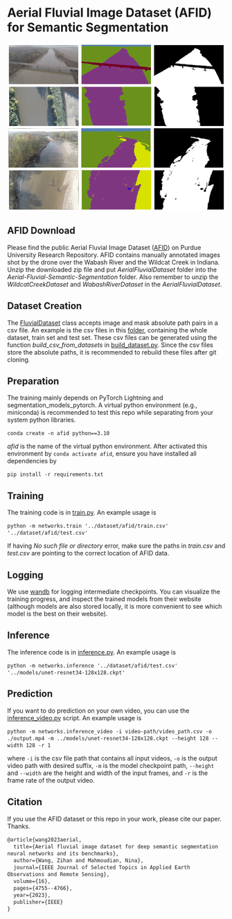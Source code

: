 # Aerial Fluvial Image Dataset (AFID) for Semantic Segmentation
![](./src/images/showcase/afid_showcase.png)

## AFID Download
Please find the public Aerial Fluvial Image Dataset ([AFID](https://purr.purdue.edu/publications/4105/1)) on Purdue University Research Repository.
AFID contains manually annotated images shot by the drone over the Wabash River and the Wildcat Creek in Indiana.
Unzip the downloaded zip file and put *AerialFluvialDataset* folder into the *Aerial-Fluvial-Semantic-Segmentation* folder.
Also remember to unzip the *WildcatCreekDataset* and *WabashRiverDataset* in the *AerialFluvialDataset*.


## Dataset Creation
The [FluvialDataset](./src/networks/dataset.py) class accepts image and mask absolute path pairs in a csv file. 
An example is the csv files in this [folder](./src/dataset/afid), containing the whole dataset, train set and test set.
These csv files can be generated using the function *build_csv_from_datasets* in [build_dataset.py](./src/utils/build_dataset.py).
Since the csv files store the absolute paths, it is recommended to rebuild these files after git cloning.


## Preparation
The training mainly depends on PyTorch Lightning and segmentation_models_pytorch.
A virtual python environment (e.g., miniconda) is recommended to test this repo while separating from your system python libraries.
```shell
conda create -n afid python==3.10
```
*afid* is the name of the virtual python environment. After activated this environment by `conda activate afid`,
ensure you have installed all dependencies by
```shell
pip install -r requirements.txt
```


## Training
The training code is in [train.py](./src/networks/train.py). 
An example usage is
```shell
python -m networks.train '../dataset/afid/train.csv' '../dataset/afid/test.csv'
```
If having *No such file or directory* error, make sure the paths in *train.csv* and *test.csv* are pointing to the correct location of AFID data.


## Logging
We use [wandb](https://wandb.ai/home) for logging intermediate checkpoints. 
You can visualize the training progress, and inspect the trained models from their website (although models are also stored locally, it is more convenient to see which model is the best on their website).


## Inference
The inference code is in [inference.py](./src/networks/inference.py).
An example usage is 
```shell
python -m networks.inference '../dataset/afid/test.csv' '../models/unet-resnet34-128x128.ckpt'
```

## Prediction
If you want to do prediction on your own video, you can use the [inference_video.py](./src/networks/inference_video.py) script.
An example usage is
```shell
python -m networks.inference_video -i video-path/video_path.csv -o ./output.mp4 -m ../models/unet-resnet34-128x128.ckpt --height 128 --width 128 -r 1
```
where `-i` is the csv file path that contains all input videos, `-o` is the output video path with desired suffix, `-m` is the model checkpoint path, `--height` and `--width` are the height and width of the input frames, and `-r` is the frame rate of the output video.


## Citation
If you use the AFID dataset or this repo in your work, please cite our paper. Thanks.
```
@article{wang2023aerial,
  title={Aerial fluvial image dataset for deep semantic segmentation neural networks and its benchmarks},
  author={Wang, Zihan and Mahmoudian, Nina},
  journal={IEEE Journal of Selected Topics in Applied Earth Observations and Remote Sensing},
  volume={16},
  pages={4755--4766},
  year={2023},
  publisher={IEEE}
}
```